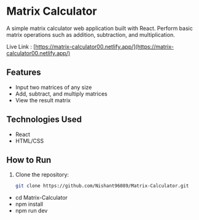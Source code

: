 # Matrix Calculator

A simple matrix calculator web application built with React. Perform basic matrix operations such as addition, subtraction, and multiplication.

Live Link : [https://matrix-calculator00.netlify.app/](https://matrix-calculator00.netlify.app/)

## Features

- Input two matrices of any size
- Add, subtract, and multiply matrices
- View the result matrix

## Technologies Used

- React
- HTML/CSS

## How to Run

1. Clone the repository:

   ```bash
   git clone https://github.com/Nishant96089/Matrix-Calculator.git

- cd Matrix-Calculator
- npm install
- npm run dev

